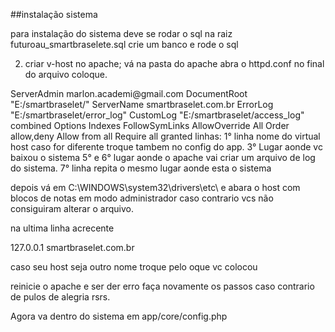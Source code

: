
##instalação sistema

para instalação do sistema deve se rodar o sql na raiz futuroau_smartbraselete.sql
crie um banco  e rode o sql 

2) criar v-host no apache;
 vá na pasta do apache abra o httpd.conf no final do arquivo coloque.

<VirtualHost smartbraselet.com.br:85>
    ServerAdmin marlon.academi@gmail.com
    DocumentRoot "E:/smartbraselet/"
    ServerName smartbraselet.com.br
    ErrorLog "E:/smartbraselet/error_log"
    CustomLog "E:/smartbraselet/access_log" combined
    <directory "E:/smartbraselet/">
        Options Indexes FollowSymLinks
        AllowOverride All
        Order allow,deny
        Allow from all
        Require all granted
    </directory>
</VirtualHost>
linhas:
1° linha nome do virtual host caso for diferente troque tambem no config do app.
3° Lugar aonde vc baixou o sistema 
5° e 6° lugar aonde o apache vai criar um arquivo de log do sistema.
7° linha repita o mesmo lugar aonde esta o sistema

depois vá em  C:\WINDOWS\system32\drivers\etc\ e abara o host com blocos de notas em modo administrador caso contrario vcs não consiguiram alterar o arquivo.

na ultima linha acrecente 

127.0.0.1     smartbraselet.com.br

caso seu host seja outro nome troque pelo oque vc colocou 

reinicie o apache e ser der erro faça novamente os passos caso contrario de pulos de alegria rsrs.

Agora va dentro do sistema em app/core/config.php 

<?php namespace core;
/*
 * config - setup system wide settings
 *
 * @author David Carr - dave@daveismyname.com - http://www.daveismyname.com
 * @version 2.1
 * @date June 27, 2014
 */
class Config {

	public function __construct(){

		//turn on output buffering
		ob_start();

		//site address
		define('DIR','http://smartbraselet.com.br:85');
		define('JS', DIR.'/app/templates/default/js/');
		define('CSS', DIR.'/app/templates/default/css/');
		define('FONT', DIR.'/app/templates/default/fonts/');


		//database details ONLY NEEDED IF USING A DATABASE
		define('DB_TYPE','mysql');
		define('DB_HOST','localhost');
		define('DB_NAME','futuroau_smartbraselete');
		define('DB_USER','root');
		define('DB_PASS','');
		define('PREFIX','');
		//set prefix for sessions
		define('SESSION_PREFIX','');

		//optionall create a constant for the name of the site
		define('SITETITLE','smart bracelet');

		//turn on custom error handling
		set_exception_handler('core\logger::exception_handler');
		set_error_handler('core\logger::error_handler');

		//set timezone
		date_default_timezone_set('America/Sao_Paulo');

		//start sessions
		\helpers\session::init();

		//set the default template
		\helpers\session::set('template','default');
		
	}

}


altere as variaveis do banco na variavel dir coloque o nome do host que vc colocou no arquivo de configuraçõ do apache no DIR 
